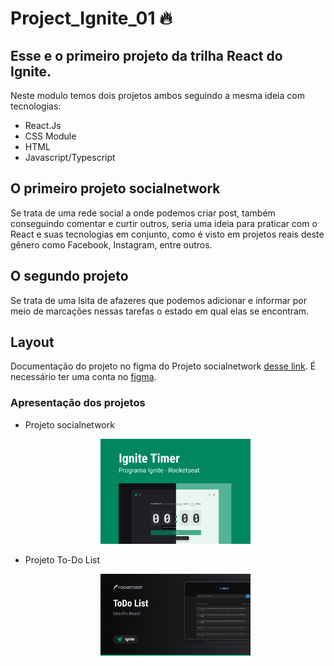 # Project_Ignite_01 🔥

## Esse e o primeiro projeto da trilha React do Ignite.

Neste modulo temos dois projetos ambos seguindo a mesma ideia com tecnologias:

-  React.Js
-  CSS Module
-  HTML
-  Javascript/Typescript

## O primeiro projeto socialnetwork
Se trata de uma rede social a onde podemos criar post, também conseguindo comentar e curtir outros, seria uma ideia para praticar com o React e suas tecnologias em conjunto, como é visto em projetos reais deste gênero como Facebook, Instagram, entre outros.

## O segundo projeto
Se trata de uma lsita de afazeres que podemos adicionar e informar por meio de marcações nessas tarefas o estado em qual elas se encontram.

## Layout
Documentação do projeto no figma do Projeto socialnetwork [desse link](https://www.figma.com/file/pyr2OLdYRqOrz4fOJ1Zkqw/Ignite-Feed-(Community)?type=design&node-id=0-1&mode=design&t=EKC9osWEkPnk6ya5-0). É necessário ter uma conta no [figma](https://www.figma.com).

### Apresentação dos projetos
- Projeto socialnetwork
  <p align= "center">
  <img src="https://github.com/JonatasAS/assets/blob/main/FocusTimerIgnite.png" alt="Demonstração do projeto" width="50%" />
  </p>

- Projeto To-Do List
   <p align= "center">
  <img src="https://github.com/JonatasAS/assets/blob/main/ToDoListIgnite.png" alt="Demonstração do projeto" width="50%" />
  </p>
